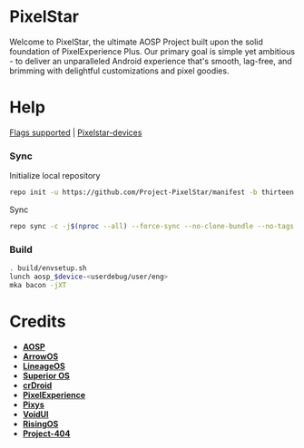 # PixelStar #

Welcome to PixelStar, the ultimate AOSP Project built upon the solid foundation of PixelExperience Plus. Our primary goal is simple yet ambitious - to deliver an unparalleled Android experience that's smooth, lag-free, and brimming with delightful customizations and pixel goodies.

# Help #
[Flags supported](https://github.com/Project-PixelStar/Flags) |
 [Pixelstar-devices](https://github.com/Pixelstar-devices)

### Sync ###

Initialize local repository

```bash
repo init -u https://github.com/Project-PixelStar/manifest -b thirteen
```
Sync

```bash
repo sync -c -j$(nproc --all) --force-sync --no-clone-bundle --no-tags
```

### Build ###

```bash
. build/envsetup.sh
lunch aosp_$device-<userdebug/user/eng>
mka bacon -jXT
```

Credits
=======

- [**AOSP**](https://android.googlesource.com)
- [**ArrowOS**](https://github.com/ArrowOS)
- [**LineageOS**](https://github.com/LineageOS)
- [**Superior OS**](https://github.com/SuperiorOS)
- [**crDroid**](https://github.com/crdroid-android)
- [**PixelExperience**](https://github.com/PixelExperience)
- [**Pixys**](https://github.com/PixysOS)
- [**VoidUI**](https://github.com/VoidUI-Tiramisu)
- [**RisingOS**](https://github.com/RisingTechOSS)
- [**Project-404**](https://github.com/P-404)
